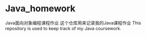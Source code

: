 # Java_homework
Java面向对象编程课程作业 
这个仓库用来记录我的Java课程作业 
This repository is used to keep track of my Java coursework. 
